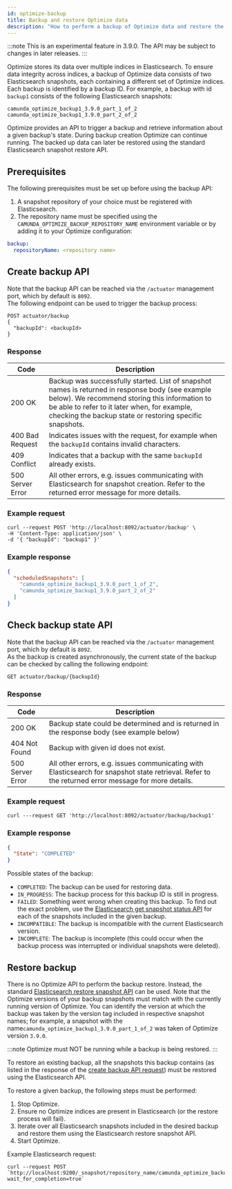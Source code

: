 ```yaml
---
id: optimize-backup
title: Backup and restore Optimize data
description: "How to perform a backup of Optimize data and restore the backup."
---
```


:::note
This is an experimental feature in 3.9.0. The API may be subject to changes in later releases.
:::

Optimize stores its data over multiple indices in Elasticsearch. To ensure data integrity across indices, a backup of Optimize data consists of two Elasticsearch snapshots, each containing a different set of Optimize indices. Each backup is identified by a backup ID. For example, a backup with id `backup1` consists of the following Elasticsearch snapshots:

```
camunda_optimize_backup1_3.9.0_part_1_of_2
camunda_optimize_backup1_3.9.0_part_2_of_2
```

Optimize provides an API to trigger a backup and retrieve information about a given backup's state. During backup creation Optimize can continue running. The backed up data can later be restored using the standard Elasticsearch snapshot restore API.

## Prerequisites

The following prerequisites must be set up before using the backup API:

1. A snapshot repository of your choice must be registered with Elasticsearch.
2. The repository name must be specified using the `CAMUNDA_OPTIMIZE_BACKUP_REPOSITORY_NAME` environment variable or by adding it to your Optimize configuration:

```yaml
backup:
  repositoryName: <repository name>
```

## Create backup API

Note that the backup API can be reached via the `/actuator` management port, which by default is `8092`.  
The following endpoint can be used to trigger the backup process:

```
POST actuator/backup
{
  "backupId": <backupId>
}
```

### Response

| Code             | Description                                                                                                                                                                                                                                                   |
| ---------------- | ------------------------------------------------------------------------------------------------------------------------------------------------------------------------------------------------------------------------------------------------------------- |
| 200 OK           | Backup was successfully started. List of snapshot names is returned in response body (see example below). We recommend storing this information to be able to refer to it later when, for example, checking the backup state or restoring specific snapshots. |
| 400 Bad Request  | Indicates issues with the request, for example when the `backupId` contains invalid characters.                                                                                                                                                               |
| 409 Conflict     | Indicates that a backup with the same `backupId` already exists.                                                                                                                                                                                              |
| 500 Server Error | All other errors, e.g. issues communicating with Elasticsearch for snapshot creation. Refer to the returned error message for more details.                                                                                                                   |

### Example request

```
curl --request POST 'http://localhost:8092/actuator/backup' \
-H 'Content-Type: application/json' \
-d '{ "backupId": "backup1" }'
```

### Example response

```json
{
  "scheduledSnapshots": [
    "camunda_optimize_backup1_3.9.0_part_1_of_2",
    "camunda_optimize_backup1_3.9.0_part_2_of_2"
  ]
}
```

## Check backup state API

Note that the backup API can be reached via the `/actuator` management port, which by default is `8092`.  
As the backup is created asynchronously, the current state of the backup can be checked by calling the following endpoint:

```
GET actuator/backup/{backupId}
```

### Response

| Code             | Description                                                                                                                                        |
| ---------------- | -------------------------------------------------------------------------------------------------------------------------------------------------- |
| 200 OK           | Backup state could be determined and is returned in the response body (see example below)                                                          |
| 404 Not Found    | Backup with given id does not exist.                                                                                                               |
| 500 Server Error | All other errors, e.g. issues communicating with Elasticsearch for snapshot state retrieval. Refer to the returned error message for more details. |

### Example request

```
curl ---request GET 'http://localhost:8092/actuator/backup/backup1'
```

### Example response

```json
{
  "State": "COMPLETED"
}
```

Possible states of the backup:

- `COMPLETED`: The backup can be used for restoring data.
- `IN_PROGRESS`: The backup process for this backup ID is still in progress.
- `FAILED`: Something went wrong when creating this backup. To find out the exact problem, use the [Elasticsearch get snapshot status API](https://www.elastic.co/guide/en/elasticsearch/reference/7.17/get-snapshot-status-api.html) for each of the snapshots included in the given backup.
- `INCOMPATIBLE`: The backup is incompatible with the current Elasticsearch version.
- `INCOMPLETE`: The backup is incomplete (this could occur when the backup process was interrupted or individual snapshots were deleted).

## Restore backup

There is no Optimize API to perform the backup restore. Instead, the standard [Elasticsearch restore snapshot API](https://www.elastic.co/guide/en/elasticsearch/reference/7.17/restore-snapshot-api.html) can be used. Note that the Optimize versions of your backup snapshots must match with the currently running version of Optimize. You can identify the version at which the backup was taken by the version tag included in respective snapshot names; for example, a snapshot with the name`camunda_optimize_backup1_3.9.0_part_1_of_2` was taken of Optimize version `3.9.0`.

:::note
Optimize must NOT be running while a backup is being restored.
:::

To restore an existing backup, all the snapshots this backup contains (as listed in the response of the [create backup API request](#example-response)) must be restored using the Elasticsearch API.

To restore a given backup, the following steps must be performed:

1. Stop Optimize.
2. Ensure no Optimize indices are present in Elasticsearch (or the restore process will fail).
3. Iterate over all Elasticsearch snapshots included in the desired backup and restore them using the Elasticsearch restore snapshot API.
4. Start Optimize.

Example Elasticsearch request:

```
curl --request POST `http://localhost:9200/_snapshot/repository_name/camunda_optimize_backup1_3.9.0_part_1_of_2/_restore?wait_for_completion=true`
```
